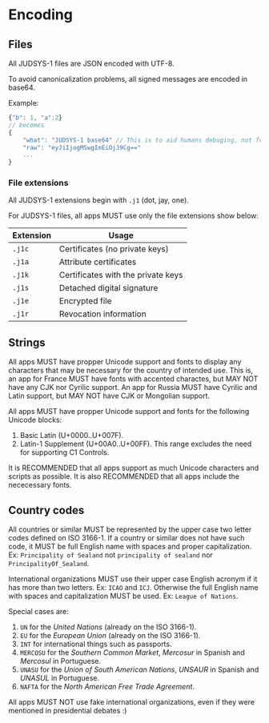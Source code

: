 # Encoding

## Files

All JUDSYS-1 files are JSON encoded with UTF-8.

To avoid canonicalization problems, all signed messages are encoded in base64.

Example:

```js
{"b": 1, "a":2}
// becomes
{
    "what": "JUDSYS-1 base64" // This is to aid humans debuging, not for machines to use 
    "raw": "eyJiIjogMSwgImEiOjJ9Cg=="
    ...
}
```

### File extensions

All JUDSYS-1 extensions begin with `.j1` (dot, jay, one). 

For JUDSYS-1 files, all apps MUST use only the file extensions show below:

| Extension | Usage |
|-----------|-------|
| `.j1c` | Certificates (no private keys) |
| `.j1a` | Attribute certificates |
| `.j1k` | Certificates with the private keys |
| `.j1s` | Detached digital signature |
| `.j1e` | Encrypted file |
| `.j1r` | Revocation information |

## Strings

All apps MUST have propper Unicode support and fonts to display any characters that may be necessary for the country of intended use. This is, an app for France MUST have fonts with accented charactes, but MAY NOT have any CJK nor Cyrilic support. An app for Russia MUST have Cyrilic and Latin support, but MAY NOT have CJK or Mongolian support.

All apps MUST have propper Unicode support and fonts for the following Unicode blocks:

1. Basic Latin (U+0000..U+007F).
2. Latin-1 Supplement (U+00A0..U+00FF). This range excludes the need for supporting C1 Controls.

It is RECOMMENDED that all apps support as much Unicode characters and scripts as possible. It is also RECOMMENDED that all apps include the nececessary fonts.

## Country codes

All countries or similar MUST be represented by the upper case two letter codes defined on ISO 3166-1. If a country or similar does not have such code, it MUST be full English name with spaces and proper capitalization. Ex: `Principality of Sealand` not `principality of sealand` nor `PrincipalityOf_Sealand`.

International organizations MUST use their upper case English acronym if it has more than two letters. Ex: `ICAO` and `ICJ`. Otherwise the full English name with spaces and capitalization MUST be used. Ex: `League of Nations`.

Special cases are:

  1. `UN` for the *United Nations* (already on the ISO 3166-1).
  1. `EU` for the *European Union* (already on the ISO 3166-1).
  1. `INT` for international things such as passports.
  1. `MERCOSU` for the *Southern Common Market*, *Mercosur* in Spanish and *Mercosul* in Portuguese.
  1. `UNASU` for the *Union of South American Nations*, *UNSAUR* in Spanish and *UNASUL* in Portuguese.
  1. `NAFTA` for the *North American Free Trade Agreement*.

All apps MUST NOT use fake international organizations, even if they were mentioned in presidential debates :)

